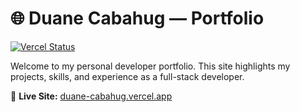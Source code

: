 # 🌐 Duane Cabahug — Portfolio

[![Vercel Status](https://img.shields.io/badge/Deployed%20on-Vercel-black?logo=vercel)](https://duane-cabahug.vercel.app/)  

Welcome to my personal developer portfolio. This site highlights my projects, skills, and experience as a full-stack developer.

🔗 **Live Site:** [duane-cabahug.vercel.app](https://duane-cabahug.vercel.app/)

